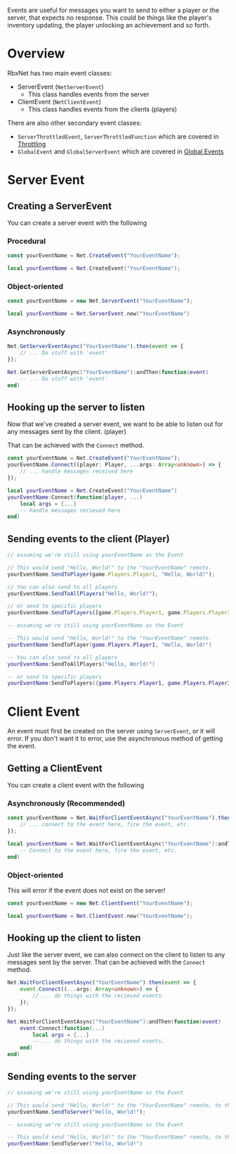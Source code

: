 Events are useful for messages you want to send to either a player or the server, that expects no response. This could be things like the player's inventory updating, the player unlocking an achievement and so forth.

# Overview
RbxNet has two main event classes:

- ServerEvent (`NetServerEvent`)
	- This class handles events from the server
- ClientEvent (`NetClientEvent`)
	- This class handles events from the clients (players)

There are also other secondary event classes:

- `ServerThrottledEvent`, `ServerThrottledFunction` which are covered in [Throttling]()
- `GlobalEvent` and `GlobalServerEvent` which are covered in [Global Events]()

# Server Event

## Creating a ServerEvent

You can create a server event with the following

### Procedural
```TypeScript tab=
const yourEventName = Net.CreateEvent("YourEventName");
```

```Lua tab=
local yourEventName = Net.CreateEvent("YourEventName");
```

### Object-oriented
```TypeScript tab=
const yourEventName = new Net.ServerEvent("YourEventName");
```

```Lua tab=
local yourEventName = Net.ServerEvent.new("YourEventName")
```

### Asynchronously
```TypeScript tab=
Net.GetServerEventAsync("YourEventName").then(event => {
    // ... Do stuff with 'event'
});
```

```Lua tab=
Net.GetServerEventAsync("YourEventName"):andThen(function(event)
    -- ... Do stuff with 'event'
end)
```

## Hooking up the server to listen
Now that we've created a server event, we want to be able to listen out for any messages sent by the client. (player)

That can be achieved with the `Connect` method.

```TypeScript tab=
const yourEventName = Net.CreateEvent("YourEventName");
yourEventName.Connect((player: Player, ...args: Array<unknown>) => {
    // ... handle messages received here
});
```

```Lua tab=
local yourEventName = Net.CreateEvent("YourEventName")
yourEventName:Connect(function(player, ...) 
	local args = {...}
	-- handle messages recieved here
end)
```

## Sending events to the client (Player)

```TypeScript tab=
// assuming we're still using yourEventName as the Event

// This would send "Hello, World!" to the "YourEventName" remote.
yourEventName.SendToPlayer(game.Players.Player1, "Hello, World!");

// You can also send to all players
yourEventName.SendToAllPlayers("Hello, World!");

// or send to specific players
yourEventName.SendToPlayers([game.Players.Player1, game.Players.Player3], "Hello, World!");
```

```Lua tab=
-- assuming we're still using yourEventName as the Event

-- This would send "Hello, World!" to the "YourEventName" remote.
yourEventName:SendToPlayer(game.Players.Player1, "Hello, World!")

-- You can also send to all players
yourEventName:SendToAllPlayers("Hello, World!")

-- or send to specific players
yourEventName:SendToPlayers({game.Players.Player1, game.Players.Player3}, "Hello, World!")
```

# Client Event
An event must first be created on the server using `ServerEvent`, or it will error. If you don't want it to error, use the asynchronous method of getting the event.

## Getting a ClientEvent
You can create a client event with the following


### Asynchronously (Recommended)
```TypeScript tab=
const yourEventName = Net.WaitForClientEventAsync("YourEventName").then(event => {
    // ... connect to the event here, fire the event, etc.
});
```

```Lua tab=
local yourEventName = Net.WaitForClientEventAsync("YourEventName"):andThen(function(event) 
	-- Connect to the event here, fire the event, etc.
end)
```

### Object-oriented
This will error if the event does not exist on the server!

```TypeScript tab=
const yourEventName = new Net.ClientEvent("YourEventName");
```

```Lua tab=
local yourEventName = Net.ClientEvent.new("YourEventName");
```

## Hooking up the client to listen
Just like the server event, we can also connect on the client to listen to any messages sent by the server. That can be achieved with the `Connect` method.

```TypeScript tab=
Net.WaitForClientEventAsync("YourEventName").then(event => {
	event.Connect((...args: Array<unknown>) => {
		// ... do things with the recieved events.
	});
});
```

```Lua tab=
Net.WaitForClientEventAsync("YourEventName"):andThen(function(event)
	event:Connect(function(...)
		local args = {...}
		-- ... do things with the recieved events.
	end)
end)
```

## Sending events to the server

```TypeScript tab=
// assuming we're still using yourEventName as the Event

// This would send "Hello, World!" to the "YourEventName" remote, to the server.
yourEventName.SendToServer("Hello, World!");
```

```Lua tab=
-- assuming we're still using yourEventName as the Event

-- This would send "Hello, World!" to the "YourEventName" remote, to the server.
yourEventName:SendToServer("Hello, World!")
```